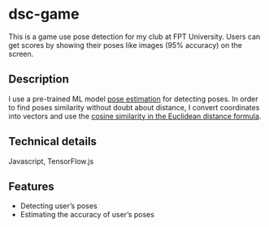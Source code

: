 # dsc-game
This is a game use pose detection for my club at FPT University. Users can get scores by showing their poses like images (95% accuracy) on the screen.

## Description
I use a pre-trained ML model [pose estimation](https://github.com/tensorflow/tfjs-models/tree/master/pose-detection) for detecting poses. In order to find poses similarity without doubt about distance, I convert coordinates into vectors and use the [cosine similarity in the Euclidean distance formula](https://medium.com/@cavaldovinos/human-pose-estimation-pose-similarity-dc8bf9f78556).

## Technical details
Javascript, TensorFlow.js

## Features
- Detecting user’s poses
- Estimating the accuracy of user’s poses
